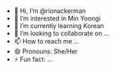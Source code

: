 - 👋 Hi, I’m @rionackerman
- 👀 I’m interested in Min Yoongi
- 🌱 I’m currently learning Korean
- 💞️ I’m looking to collaborate on ...
- 📫 How to reach me ...
- 😄 Pronouns: She/Her
- ⚡ Fun fact: ...

<!---
rionackerman/rionackerman is a ✨ special ✨ repository because its `README.md` (this file) appears on your GitHub profile.
You can click the Preview link to take a look at your changes.
--->
